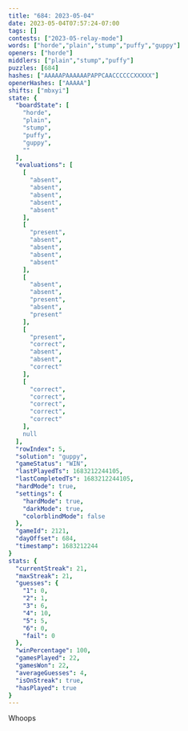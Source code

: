 ```yaml
---
title: "684: 2023-05-04"
date: 2023-05-04T07:57:24-07:00
tags: []
contests: ["2023-05-relay-mode"]
words: ["horde","plain","stump","puffy","guppy"]
openers: ["horde"]
middlers: ["plain","stump","puffy"]
puzzles: [684]
hashes: ["AAAAAPAAAAAAPAPPCAACCCCCCXXXXX"]
openerHashes: ["AAAAA"]
shifts: ["mbxyi"]
state: {
  "boardState": [
    "horde",
    "plain",
    "stump",
    "puffy",
    "guppy",
    ""
  ],
  "evaluations": [
    [
      "absent",
      "absent",
      "absent",
      "absent",
      "absent"
    ],
    [
      "present",
      "absent",
      "absent",
      "absent",
      "absent"
    ],
    [
      "absent",
      "absent",
      "present",
      "absent",
      "present"
    ],
    [
      "present",
      "correct",
      "absent",
      "absent",
      "correct"
    ],
    [
      "correct",
      "correct",
      "correct",
      "correct",
      "correct"
    ],
    null
  ],
  "rowIndex": 5,
  "solution": "guppy",
  "gameStatus": "WIN",
  "lastPlayedTs": 1683212244105,
  "lastCompletedTs": 1683212244105,
  "hardMode": true,
  "settings": {
    "hardMode": true,
    "darkMode": true,
    "colorblindMode": false
  },
  "gameId": 2121,
  "dayOffset": 684,
  "timestamp": 1683212244
}
stats: {
  "currentStreak": 21,
  "maxStreak": 21,
  "guesses": {
    "1": 0,
    "2": 1,
    "3": 6,
    "4": 10,
    "5": 5,
    "6": 0,
    "fail": 0
  },
  "winPercentage": 100,
  "gamesPlayed": 22,
  "gamesWon": 22,
  "averageGuesses": 4,
  "isOnStreak": true,
  "hasPlayed": true
}
---
```

<!-- more -->
Whoops
